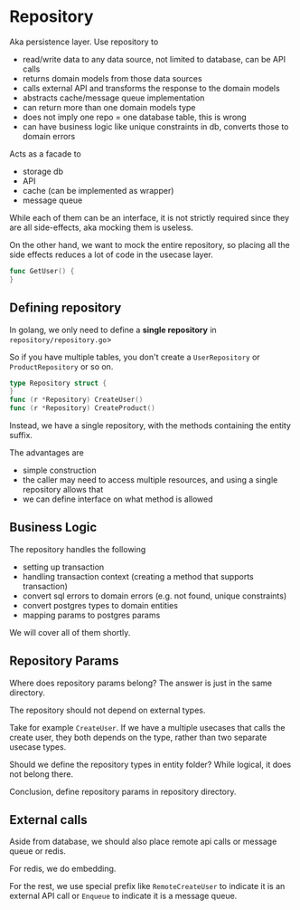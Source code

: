 # Repository


Aka persistence layer.
Use repository to
- read/write data to any data source, not limited to database, can be API calls
- returns domain models from those data sources
- calls external API and transforms the response to the domain models
- abstracts cache/message queue implementation
- can return more than one domain models type
- does not imply one repo = one database table, this is wrong
- can have business logic like unique constraints in db, converts those to domain errors

Acts as a facade to
- storage db
- API
- cache (can be implemented as wrapper)
- message queue

While each of them can be an interface, it is not strictly required since they are all side-effects, aka mocking them is useless.

On the other hand, we want to mock the entire repository, so placing all the side effects reduces a lot of code in the usecase layer.

```go
func GetUser() {
}
```


## Defining repository 

In golang, we only need to define a **single repository** in `repository/repository.go`>

So if you have multiple tables, you don't create a `UserRepository` or `ProductRepository` or so on.

```go
type Repository struct {
}
func (r *Repository) CreateUser()
func (r *Repository) CreateProduct()
```

Instead, we have a single repository, with the methods containing the entity suffix.

The advantages are
- simple construction
- the caller may need to access multiple resources, and using a single repository allows that
- we can define interface on what method is allowed

## Business Logic

The repository handles the following

- setting up transaction
- handling transaction context (creating a method that supports transaction)
- convert sql errors to domain errors (e.g. not found, unique constraints)
- convert postgres types to domain entities
- mapping params to postgres params

We will cover all of them shortly.

## Repository Params

Where does repository params belong? The answer is just in the same directory.

The repository should not depend on external types.

Take for example `CreateUser`. If we have a multiple usecases that calls the create user, they both depends on the type, rather than two separate usecase types.

Should we define the repository types in entity folder? While logical, it does not belong there.


Conclusion, define repository params in repository directory.

## External calls

Aside from database, we should also place remote api calls or message queue or redis.

For redis, we do embedding.

For the rest, we use special prefix like `RemoteCreateUser` to indicate it is an external API call or `Enqueue` to indicate it is a message queue.

